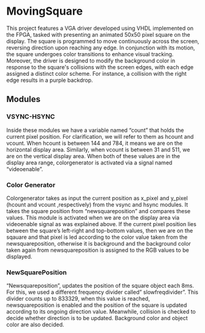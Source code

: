 # MovingSquare

This project features a VGA driver developed using VHDL implemented on the FPGA, tasked with presenting an animated 50x50 pixel square on the display. The square is programmed to move continuously across the screen, reversing direction upon reaching any edge. In conjunction with its motion, the square undergoes color transitions to enhance visual tracking. Moreover, the driver is designed to modify the background color in response to the square's collisions with the screen edges, with each edge assigned a distinct color scheme. For instance, a collision with the right edge results in a purple backdrop. 


## Modules

### VSYNC-HSYNC

Inside these modules we have a variable named “count” that holds the current pixel position. For clarification, we will refer to them as hcount and vcount. When hcount is between 144 and 784, it means we are on the horizontal display area. Similarly, when vcount is between 31 and 511, we are on the vertical display area. When both of these values are in the display area range, colorgenerator is activated via a signal named “videoenable”.

### Color Generator

Colorgenerator takes as input the current position as x_pixel and y_pixel (hcount and vcount ,respectively) from the vsync and hsync modules. It takes the square position from “newsquareposition” and compares these values. This module is activated when we are on the display area via videoenable signal as was explained above. If the current pixel position lies between the square’s left-right and top-bottom values, then we are on the sqauare and that pixel is led according to the color value taken from the newsquareposition, otherwise it is background and the background color taken again from newsquareposition is assigned to the RGB values to be displayed.

### NewSquarePosition

“Newsquareposition”, updates the position of the square object each 8ms. For this, we used a different frequency divider called” slowfreqdivider”. This divider counts up to 833329, when this value is reached, newsquareposition is enabled and the position of the square is updated according to its ongoing direction value. Meanwhile, collision is checked to decide whether direction is to be updated. Background color and object color are also decided.






